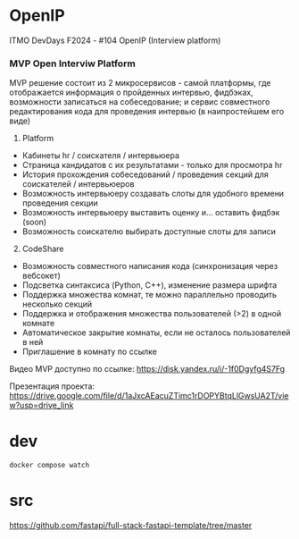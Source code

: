 # OpenIP
ITMO DevDays F2024 - #104 OpenIP (Interview platform)

### MVP Open Interviw Platform

MVP решение состоит из 2 микросервисов - самой платформы, где отображается информация о пройденных интервью, фидбэках, возможности записаться на собеседование; и cервис совместного редактирования кода для проведения интервью (в наипростейшем его виде)

1) Platform

* Кабинеты hr / соискателя / интервьюера
* Страница кандидатов с их результатами - только для просмотра hr
* История прохождения собеседований / проведения секций для соискателей / интервьюеров
* Возможность интервьюеру создавать слоты для удобного времени проведения секции
* Возможность интервьюеру выставить оценку и... оставить фидбэк (soon)
* Возможность соискателю выбирать доступные слоты для записи

2) CodeShare

* Возможность совместного написания кода (синхронизация через вебсокет)
* Подсветка синтаксиса (Python, C++), изменение размера шрифта
* Поддержка множества комнат, те можно параллельно проводить несколько секций
* Поддержка и отображения множества пользователей (>2) в одной комнате
* Автоматическое закрытие комнаты, если не осталось пользователей в ней
* Приглашение в комнату по ссылке

Видео MVP доступно по ссылке: https://disk.yandex.ru/i/-1f0Dgyfg4S7Fg

Презентация проекта: https://drive.google.com/file/d/1aJxcAEacuZTimc1rDOPYBtqLlGwsUA2T/view?usp=drive_link

# dev

```docker compose watch```

# src

https://github.com/fastapi/full-stack-fastapi-template/tree/master
